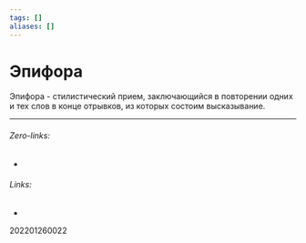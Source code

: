 ```yaml
---
tags: []
aliases: []
---
```

# Эпифора
Эпифора - стилистический прием, заключающийся в повторении одних и тех слов в конце отрывков, из которых состоим высказывание.
___
###### Zero-links:
-
###### Links:
-

202201260022